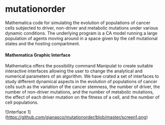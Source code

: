 # mutationorder
Mathematica code for simulating the evolution of populations of cancer cells subjected to driver, non-driver and metabolic mutations under various dynamic conditions. The underlying program is a CA model running a large population of agents moving around in a space given by the cell mutational states and the hosting compartment.   

#### Mathematica Graphic Interface
Mathematica offers the possibility command Manipulat to create suitable interactive interfaces allowing the user to change the analytical and numerical parameters of an algorithm.
We have crated a set of interfaces to study different dynamical aspects in the evolution of populations of cancer cells such as the variation of the cancer stemness, the number of driver, the number of non-driver mutations, and the number of metabolic mutations, the effect of each driver mutation on the fitness of a cell, and the number of cell populations.

![Interface 1] (https://github.com/gianasco/mutationorder/blob/master/screen1.png)

